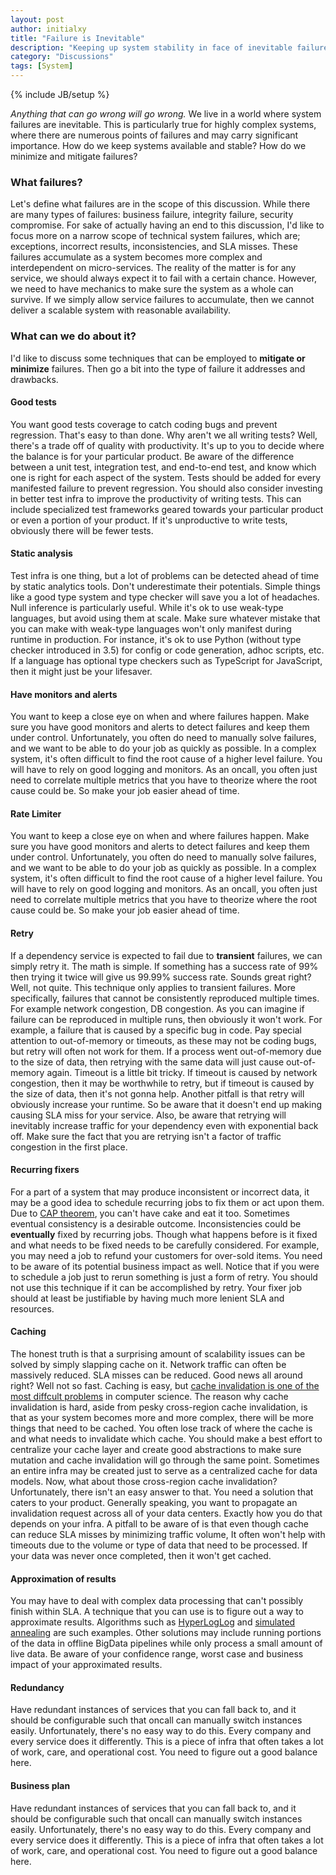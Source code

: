 ```yaml
---
layout: post
author: initialxy
title: "Failure is Inevitable"
description: "Keeping up system stability in face of inevitable failures"
category: "Discussions"
tags: [System]
---
```

{% include JB/setup %}

_Anything that can go wrong will go wrong._ We live in a world where system failures are inevitable. This is particularly true for highly complex systems, where there are numerous points of failures and may carry significant importance. How do we keep systems available and stable? How do we minimize and mitigate failures?<!--more-->

### What failures?
Let's define what failures are in the scope of this discussion. While there are many types of failures: business failure, integrity failure, security compromise. For sake of actually having an end to this discussion, I'd like to focus more on a narrow scope of technical system failures, which are; exceptions, incorrect results, inconsistencies, and SLA misses. These failures accumulate as a system becomes more complex and interdependent on micro-services. The reality of the matter is for any service, we should always expect it to fail with a certain chance. However, we need to have mechanics to make sure the system as a whole can survive. If we simply allow service failures to accumulate, then we cannot deliver a scalable system with reasonable availability.

### What can we do about it?
I'd like to discuss some techniques that can be employed to **mitigate or minimize** failures. Then go a bit into the type of failure it addresses and drawbacks.

#### Good tests
You want good tests coverage to catch coding bugs and prevent regression. That's easy to than done. Why aren't we all writing tests? Well, there's a trade off of quality with productivity. It's up to you to decide where the balance is for your particular product. Be aware of the difference between a unit test, integration test, and end-to-end test, and know which one is right for each aspect of the system. Tests should be added for every manifested failure to prevent regression. You should also consider investing in better test infra to improve the productivity of writing tests. This can include specialized test frameworks geared towards your particular product or even a portion of your product. If it's unproductive to write tests, obviously there will be fewer tests.

#### Static analysis
Test infra is one thing, but a lot of problems can be detected ahead of time by static analytics tools. Don't underestimate their potentials. Simple things like a good type system and type checker will save you a lot of headaches. Null inference is particularly useful. While it's ok to use weak-type languages, but avoid using them at scale. Make sure whatever mistake that you can make with weak-type languages won't only manifest during runtime in production. For instance, it's ok to use Python (without type checker introduced in 3.5) for config or code generation, adhoc scripts, etc. If a language has optional type checkers such as TypeScript for JavaScript, then it might just be your lifesaver.

#### Have monitors and alerts
You want to keep a close eye on when and where failures happen. Make sure you have good monitors and alerts to detect failures and keep them under control. Unfortunately, you often do need to manually solve failures, and we want to be able to do your job as quickly as possible. In a complex system, it's often difficult to find the root cause of a higher level failure. You will have to rely on good logging and monitors. As an oncall, you often just need to correlate multiple metrics that you have to theorize where the root cause could be. So make your job easier ahead of time.

#### Rate Limiter
You want to keep a close eye on when and where failures happen. Make sure you have good monitors and alerts to detect failures and keep them under control. Unfortunately, you often do need to manually solve failures, and we want to be able to do your job as quickly as possible. In a complex system, it's often difficult to find the root cause of a higher level failure. You will have to rely on good logging and monitors. As an oncall, you often just need to correlate multiple metrics that you have to theorize where the root cause could be. So make your job easier ahead of time.


#### Retry
If a dependency service is expected to fail due to **transient** failures, we can simply retry it. The math is simple. If something has a success rate of 99% then trying it twice will give us 99.99% success rate. Sounds great right? Well, not quite. This technique only applies to transient failures. More specifically, failures that cannot be consistently reproduced multiple times. For example network congestion, DB congestion. As you can imagine if failure can be reproduced in multiple runs, then obviously it won't work. For example, a failure that is caused by a specific bug in code. Pay special attention to out-of-memory or timeouts, as these may not be coding bugs, but retry will often not work for them. If a process went out-of-memory due to the size of data, then retrying with the same data will just cause out-of-memory again. Timeout is a little bit tricky. If timeout is caused by network congestion, then it may be worthwhile to retry, but if timeout is caused by the size of data, then it's not gonna help. Another pitfall is that retry will obviously increase your runtime. So be aware that it doesn't end up making causing SLA miss for your service. Also, be aware that retrying will inevitably increase traffic for your dependency even with exponential back off. Make sure the fact that you are retrying isn't a factor of traffic congestion in the first place.

#### Recurring fixers
For a part of a system that may produce inconsistent or incorrect data, it may be a good idea to schedule recurring jobs to fix them or act upon them. Due to [CAP theorem](https://en.wikipedia.org/wiki/CAP_theorem), you can't have cake and eat it too. Sometimes eventual consistency is a desirable outcome. Inconsistencies could be **eventually** fixed by recurring jobs. Though what happens before is it fixed and what needs to be fixed needs to be carefully considered. For example, you may need a job to refund your customers for over-sold items. You need to be aware of its potential business impact as well. Notice that if you were to schedule a job just to rerun something is just a form of retry. You should not use this technique if it can be accomplished by retry. Your fixer job should at least be justifiable by having much more lenient SLA and resources.

#### Caching
The honest truth is that a surprising amount of scalability issues can be solved by simply slapping cache on it. Network traffic can often be massively reduced. SLA misses can be reduced. Good news all around right? Well not so fast. Caching is easy, but [cache invalidation is one of the most diffcult problems](https://martinfowler.com/bliki/TwoHardThings.html) in computer science. The reason why cache invalidation is hard, aside from pesky cross-region cache invalidation, is that as your system becomes more and more complex, there will be more things that need to be cached. You often lose track of where the cache is and what needs to invalidate which cache. You should make a best effort to centralize your cache layer and create good abstractions to make sure mutation and cache invalidation will go through the same point. Sometimes an entire infra may be created just to serve as a centralized cache for data models. Now, what about those cross-region cache invalidation? Unfortunately, there isn't an easy answer to that. You need a solution that caters to your product. Generally speaking, you want to propagate an invalidation request across all of your data centers. Exactly how you do that depends on your infra. A pitfall to be aware of is that even though cache can reduce SLA misses by minimizing traffic volume, It often won't help with timeouts due to the volume or type of data that need to be processed. If your data was never once completed, then it won't get cached.

#### Approximation of results
You may have to deal with complex data processing that can't possibly finish within SLA. A technique that you can use is to figure out a way to approximate results. Algorithms such as [HyperLogLog](https://en.wikipedia.org/wiki/HyperLogLog) and [simulated annealing](https://en.wikipedia.org/wiki/Simulated_annealing) are such examples. Other solutions may include running portions of the data in offline BigData pipelines while only process a small amount of live data. Be aware of your confidence range, worst case and business impact of your approximated results.

#### Redundancy
Have redundant instances of services that you can fall back to, and it should be configurable such that oncall can manually switch instances easily. Unfortunately, there's no easy way to do this. Every company and every service does it differently. This is a piece of infra that often takes a lot of work, care, and operational cost. You need to figure out a good balance here.

#### Business plan
Have redundant instances of services that you can fall back to, and it should be configurable such that oncall can manually switch instances easily. Unfortunately, there's no easy way to do this. Every company and every service does it differently. This is a piece of infra that often takes a lot of work, care, and operational cost. You need to figure out a good balance here.